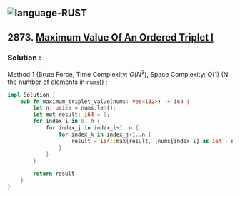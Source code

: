 ![language-RUST](https://img.shields.io/badge/RUST-8d4004?style=for-the-badge&logo=RUST)
---

## 2873. [Maximum Value Of An Ordered Triplet I](https://leetcode.com/problems/maximum-value-of-an-ordered-triplet-i)

### Solution :

Method 1 (Brute Force, Time Complexity: $O(N^3)$, Space Complexity: $O(1)$ (N: the number of elements in `nums`)) :
```rust
impl Solution {
    pub fn maximum_triplet_value(nums: Vec<i32>) -> i64 {
        let n: usize = nums.len();
        let mut result: i64 = 0;
        for index_i in 0..n {
            for index_j in index_i+1..n {
                for index_k in index_j+1..n {
                    result = i64::max(result, (nums[index_i] as i64 - nums[index_j] as i64)*nums[index_k] as i64);
                }
            }
        }

        return result
    }
}
```
